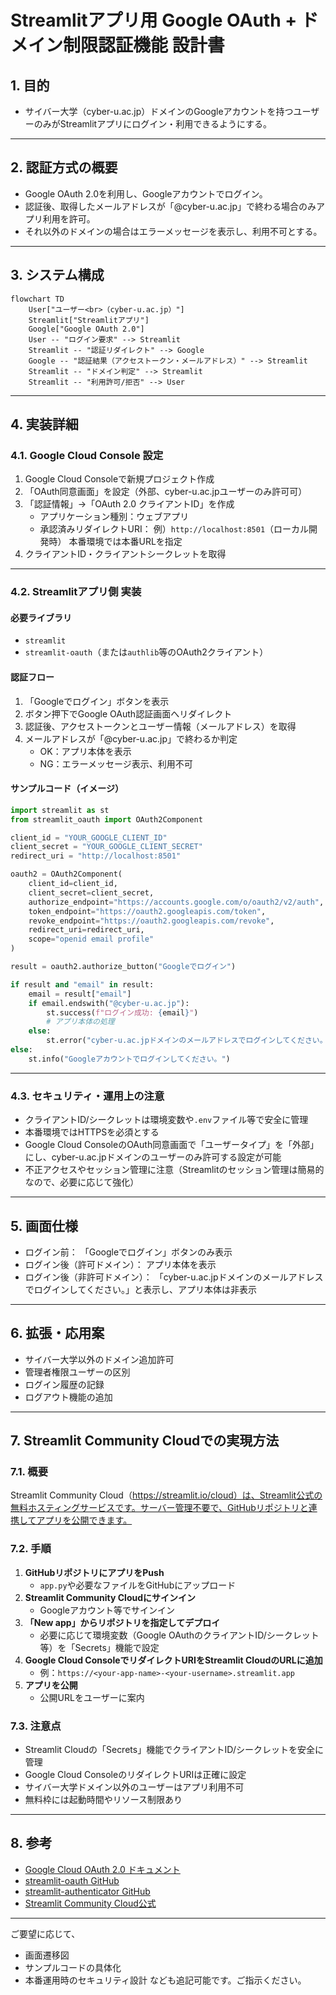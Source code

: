 # Streamlitアプリ用 Google OAuth + ドメイン制限認証機能 設計書

## 1. 目的

- サイバー大学（cyber-u.ac.jp）ドメインのGoogleアカウントを持つユーザーのみがStreamlitアプリにログイン・利用できるようにする。

---

## 2. 認証方式の概要

- Google OAuth 2.0を利用し、Googleアカウントでログイン。
- 認証後、取得したメールアドレスが「@cyber-u.ac.jp」で終わる場合のみアプリ利用を許可。
- それ以外のドメインの場合はエラーメッセージを表示し、利用不可とする。

---

## 3. システム構成

```mermaid
flowchart TD
    User["ユーザー<br>（cyber-u.ac.jp）"]
    Streamlit["Streamlitアプリ"]
    Google["Google OAuth 2.0"]
    User -- "ログイン要求" --> Streamlit
    Streamlit -- "認証リダイレクト" --> Google
    Google -- "認証結果（アクセストークン・メールアドレス）" --> Streamlit
    Streamlit -- "ドメイン判定" --> Streamlit
    Streamlit -- "利用許可/拒否" --> User
```

---

## 4. 実装詳細

### 4.1. Google Cloud Console 設定

1. Google Cloud Consoleで新規プロジェクト作成
2. 「OAuth同意画面」を設定（外部、cyber-u.ac.jpユーザーのみ許可可）
3. 「認証情報」→「OAuth 2.0 クライアントID」を作成
   - アプリケーション種別：ウェブアプリ
   - 承認済みリダイレクトURI：
     例）`http://localhost:8501`（ローカル開発時）
     本番環境では本番URLを指定
4. クライアントID・クライアントシークレットを取得

---

### 4.2. Streamlitアプリ側 実装

#### 必要ライブラリ

- `streamlit`
- `streamlit-oauth`（または`authlib`等のOAuth2クライアント）

#### 認証フロー

1. 「Googleでログイン」ボタンを表示
2. ボタン押下でGoogle OAuth認証画面へリダイレクト
3. 認証後、アクセストークンとユーザー情報（メールアドレス）を取得
4. メールアドレスが「@cyber-u.ac.jp」で終わるか判定
   - OK：アプリ本体を表示
   - NG：エラーメッセージ表示、利用不可

#### サンプルコード（イメージ）

```python
import streamlit as st
from streamlit_oauth import OAuth2Component

client_id = "YOUR_GOOGLE_CLIENT_ID"
client_secret = "YOUR_GOOGLE_CLIENT_SECRET"
redirect_uri = "http://localhost:8501"

oauth2 = OAuth2Component(
    client_id=client_id,
    client_secret=client_secret,
    authorize_endpoint="https://accounts.google.com/o/oauth2/v2/auth",
    token_endpoint="https://oauth2.googleapis.com/token",
    revoke_endpoint="https://oauth2.googleapis.com/revoke",
    redirect_uri=redirect_uri,
    scope="openid email profile"
)

result = oauth2.authorize_button("Googleでログイン")

if result and "email" in result:
    email = result["email"]
    if email.endswith("@cyber-u.ac.jp"):
        st.success(f"ログイン成功: {email}")
        # アプリ本体の処理
    else:
        st.error("cyber-u.ac.jpドメインのメールアドレスでログインしてください。")
else:
    st.info("Googleアカウントでログインしてください。")
```

---

### 4.3. セキュリティ・運用上の注意

- クライアントID/シークレットは環境変数や`.env`ファイル等で安全に管理
- 本番環境ではHTTPSを必須とする
- Google Cloud ConsoleのOAuth同意画面で「ユーザータイプ」を「外部」にし、cyber-u.ac.jpドメインのユーザーのみ許可する設定が可能
- 不正アクセスやセッション管理に注意（Streamlitのセッション管理は簡易的なので、必要に応じて強化）

---

## 5. 画面仕様

- ログイン前：
  「Googleでログイン」ボタンのみ表示
- ログイン後（許可ドメイン）：
  アプリ本体を表示
- ログイン後（非許可ドメイン）：
  「cyber-u.ac.jpドメインのメールアドレスでログインしてください。」と表示し、アプリ本体は非表示

---

## 6. 拡張・応用案

- サイバー大学以外のドメイン追加許可
- 管理者権限ユーザーの区別
- ログイン履歴の記録
- ログアウト機能の追加

---

## 7. Streamlit Community Cloudでの実現方法

### 7.1. 概要

Streamlit Community Cloud（https://streamlit.io/cloud）は、Streamlit公式の無料ホスティングサービスです。サーバー管理不要で、GitHubリポジトリと連携してアプリを公開できます。

### 7.2. 手順

1. **GitHubリポジトリにアプリをPush**
   - `app.py`や必要なファイルをGitHubにアップロード
2. **Streamlit Community Cloudにサインイン**
   - Googleアカウント等でサインイン
3. **「New app」からリポジトリを指定してデプロイ**
   - 必要に応じて環境変数（Google OAuthのクライアントID/シークレット等）を「Secrets」機能で設定
4. **Google Cloud ConsoleでリダイレクトURIをStreamlit CloudのURLに追加**
   - 例：`https://<your-app-name>-<your-username>.streamlit.app`
5. **アプリを公開**
   - 公開URLをユーザーに案内

### 7.3. 注意点

- Streamlit Cloudの「Secrets」機能でクライアントID/シークレットを安全に管理
- Google Cloud ConsoleのリダイレクトURIは正確に設定
- サイバー大学ドメイン以外のユーザーはアプリ利用不可
- 無料枠には起動時間やリソース制限あり

---

## 8. 参考

- [Google Cloud OAuth 2.0 ドキュメント](https://developers.google.com/identity/protocols/oauth2)
- [streamlit-oauth GitHub](https://github.com/ai-yash/st-oauth)
- [streamlit-authenticator GitHub](https://github.com/mkhorasani/Streamlit-Authenticator)
- [Streamlit Community Cloud公式](https://streamlit.io/cloud)

---

ご要望に応じて、
- 画面遷移図
- サンプルコードの具体化
- 本番運用時のセキュリティ設計
なども追記可能です。ご指示ください。